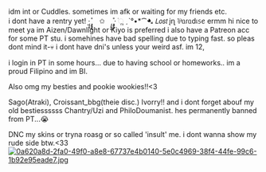 idm int or Cuddles. sometimes im afk or waiting for my friends etc.  
i dont have a rentry yet!
·͙*̩̩͙˚̩̥̩̥*̩̩̥͙　✩　*̩̩̥͙˚̩̥̩̥*̩̩͙‧͙ ׂׂૢ
ˏˋ°•*⁀➷ 𝘓𝘰𝘴𝘵 įղ ⅌ᥲɾᥲdเ᥉ꫀ
ermm hi nice to meet ya im Aizen/Dawnlight or Kiyo is preferred i also have a Patreon acc for some PT stu. i somehines have bad spelling due to typing fast. so pleas dont mind it-💀 i dont have dni's unless your weird asf. im 12,

i login in PT in some hours... due to having school or homeworks..
im a proud Filipino and im BI.

Also omg my besties and pookie wookies!!<3

Sago(Atraki), Croissant_bbg(theie disc.) Ivorry!! and i dont forget abouf my old bestiessssss Chantry/Uzi and PhiloDoumanist. hes permanently banned from PT...😭

DNC  my skins or tryna roasg or so called 'insult' me. i dont wanna show my rude side btw.<33
 [![0a620a8d-2fa0-49f0-a8e8-67737e4b0140-5e0c4969-38f4-44fe-99c6-1b92e95eade7.jpg](https://i.postimg.cc/25xzZGXm/0a620a8d-2fa0-49f0-a8e8-67737e4b0140-5e0c4969-38f4-44fe-99c6-1b92e95eade7.jpg)](https://postimg.cc/7Cf8v3kQ)
